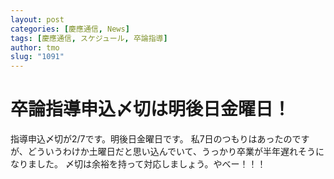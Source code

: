 ```yaml
---
layout: post
categories: [慶應通信, News]
tags: [慶應通信, スケジュール, 卒論指導]
author: tmo
slug: "1091"
---
```

# 卒論指導申込〆切は明後日金曜日！

指導申込〆切が2/7です。明後日金曜日です。
私7日のつもりはあったのですが、どういうわけか土曜日だと思い込んでいて、うっかり卒業が半年遅れそうになりました。
〆切は余裕を持って対応しましょう。やべー！！！